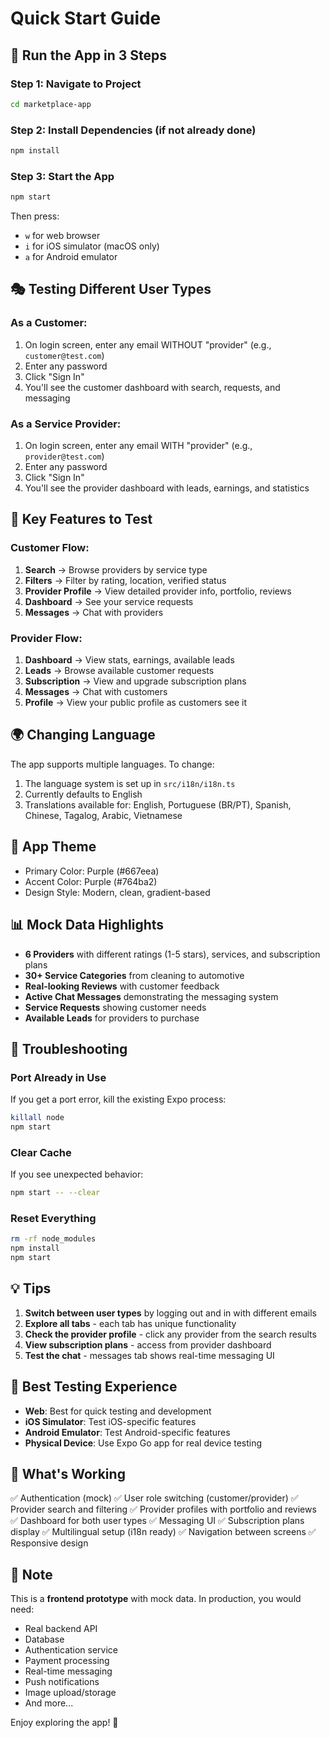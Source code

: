 # Quick Start Guide

## 🚀 Run the App in 3 Steps

### Step 1: Navigate to Project
```bash
cd marketplace-app
```

### Step 2: Install Dependencies (if not already done)
```bash
npm install
```

### Step 3: Start the App
```bash
npm start
```

Then press:
- `w` for web browser
- `i` for iOS simulator (macOS only)
- `a` for Android emulator

## 🎭 Testing Different User Types

### As a Customer:
1. On login screen, enter any email WITHOUT "provider" (e.g., `customer@test.com`)
2. Enter any password
3. Click "Sign In"
4. You'll see the customer dashboard with search, requests, and messaging

### As a Service Provider:
1. On login screen, enter any email WITH "provider" (e.g., `provider@test.com`)
2. Enter any password
3. Click "Sign In"
4. You'll see the provider dashboard with leads, earnings, and statistics

## 📱 Key Features to Test

### Customer Flow:
1. **Search** → Browse providers by service type
2. **Filters** → Filter by rating, location, verified status
3. **Provider Profile** → View detailed provider info, portfolio, reviews
4. **Dashboard** → See your service requests
5. **Messages** → Chat with providers

### Provider Flow:
1. **Dashboard** → View stats, earnings, available leads
2. **Leads** → Browse available customer requests
3. **Subscription** → View and upgrade subscription plans
4. **Messages** → Chat with customers
5. **Profile** → View your public profile as customers see it

## 🌍 Changing Language

The app supports multiple languages. To change:
1. The language system is set up in `src/i18n/i18n.ts`
2. Currently defaults to English
3. Translations available for: English, Portuguese (BR/PT), Spanish, Chinese, Tagalog, Arabic, Vietnamese

## 🎨 App Theme

- Primary Color: Purple (#667eea)
- Accent Color: Purple (#764ba2)
- Design Style: Modern, clean, gradient-based

## 📊 Mock Data Highlights

- **6 Providers** with different ratings (1-5 stars), services, and subscription plans
- **30+ Service Categories** from cleaning to automotive
- **Real-looking Reviews** with customer feedback
- **Active Chat Messages** demonstrating the messaging system
- **Service Requests** showing customer needs
- **Available Leads** for providers to purchase

## 🐛 Troubleshooting

### Port Already in Use
If you get a port error, kill the existing Expo process:
```bash
killall node
npm start
```

### Clear Cache
If you see unexpected behavior:
```bash
npm start -- --clear
```

### Reset Everything
```bash
rm -rf node_modules
npm install
npm start
```

## 💡 Tips

1. **Switch between user types** by logging out and in with different emails
2. **Explore all tabs** - each tab has unique functionality
3. **Check the provider profile** - click any provider from the search results
4. **View subscription plans** - access from provider dashboard
5. **Test the chat** - messages tab shows real-time messaging UI

## 📱 Best Testing Experience

- **Web**: Best for quick testing and development
- **iOS Simulator**: Test iOS-specific features
- **Android Emulator**: Test Android-specific features
- **Physical Device**: Use Expo Go app for real device testing

## 🎯 What's Working

✅ Authentication (mock)
✅ User role switching (customer/provider)
✅ Provider search and filtering
✅ Provider profiles with portfolio and reviews
✅ Dashboard for both user types
✅ Messaging UI
✅ Subscription plans display
✅ Multilingual setup (i18n ready)
✅ Navigation between screens
✅ Responsive design

## 📝 Note

This is a **frontend prototype** with mock data. In production, you would need:
- Real backend API
- Database
- Authentication service
- Payment processing
- Real-time messaging
- Push notifications
- Image upload/storage
- And more...

Enjoy exploring the app! 🎉
